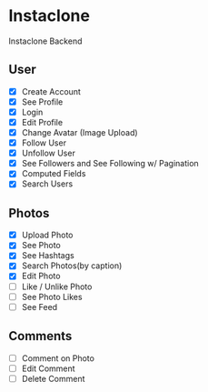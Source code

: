 # Instaclone

Instaclone Backend

## User

-   [x] Create Account
-   [x] See Profile
-   [x] Login
-   [x] Edit Profile
-   [x] Change Avatar (Image Upload)
-   [x] Follow User
-   [x] Unfollow User
-   [x] See Followers and See Following w/ Pagination
-   [x] Computed Fields
-   [x] Search Users

## Photos

-   [x] Upload Photo
-   [x] See Photo
-   [x] See Hashtags
-   [x] Search Photos(by caption)
-   [x] Edit Photo
-   [ ] Like / Unlike Photo
-   [ ] See Photo Likes
-   [ ] See Feed

## Comments

-   [ ] Comment on Photo
-   [ ] Edit Comment
-   [ ] Delete Comment
